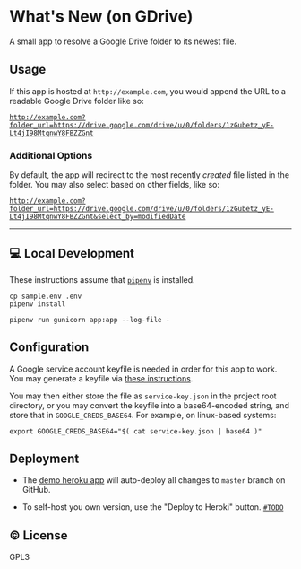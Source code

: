 # What's New (on GDrive)

A small app to resolve a Google Drive folder to its newest file.

## Usage

If this app is hosted at `http://example.com`, you would append the
URL to a readable Google Drive folder like so:

[`http://example.com?folder_url=https://drive.google.com/drive/u/0/folders/1zGubetz_yE-Lt4jI98MtqnwY8FBZZGnt`][example1]

[example1]: http://example.com?folder_url=https://drive.google.com/drive/u/0/folders/1zGubetz_yE-Lt4jI98MtqnwY8FBZZGnt

### Additional Options

By default, the app will redirect to the most recently _created_ file
listed in the folder. You may also select based on other fields, like
so:

[`http://example.com?folder_url=https://drive.google.com/drive/u/0/folders/1zGubetz_yE-Lt4jI98MtqnwY8FBZZGnt&select_by=modifiedDate`][example2]

[example2]: http://example.com?folder_url=https://drive.google.com/drive/u/0/folders/1zGubetz_yE-Lt4jI98MtqnwY8FBZZGnt&select_by=modifiedDate

<!-- Everything above this linebreak will appear on app homepage. -->
---
<!-- Everything below will only be in the repository README. -->

## :computer: Local Development

These instructions assume that [`pipenv`][1] is installed.

[1]: http://example.com

```
cp sample.env .env
pipenv install

pipenv run gunicorn app:app --log-file -
```

## Configuration

A Google service account keyfile is needed in order for this app to
work. You may generate a keyfile via [these instructions][keyfile].

[keyfile]: https://cloud.google.com/iam/docs/creating-managing-service-account-keys#iam-service-account-keys-create-console

You may then either store the file as `service-key.json` in the project
root directory, or you may convert the keyfile into a base64-encoded
string, and store that in `GOOGLE_CREDS_BASE64`. For example, on
linux-based systems:

    export GOOGLE_CREDS_BASE64="$( cat service-key.json | base64 )"

## Deployment

- The [demo heroku app][demo] will auto-deploy all changes to `master` branch
  on GitHub.
- To self-host you own version, use the "Deploy to Heroki" button.
  [`#TODO`](https://www.heroku.com/elements/buttons)

   [demo]: https://gdrive-whats-new-app.herokuapp.com/

## :copyright: License

GPL3
